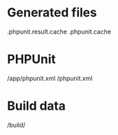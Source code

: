 # Generated files
.phpunit.result.cache
.phpunit.cache

# PHPUnit
/app/phpunit.xml
/phpunit.xml
# Build data
/build/
